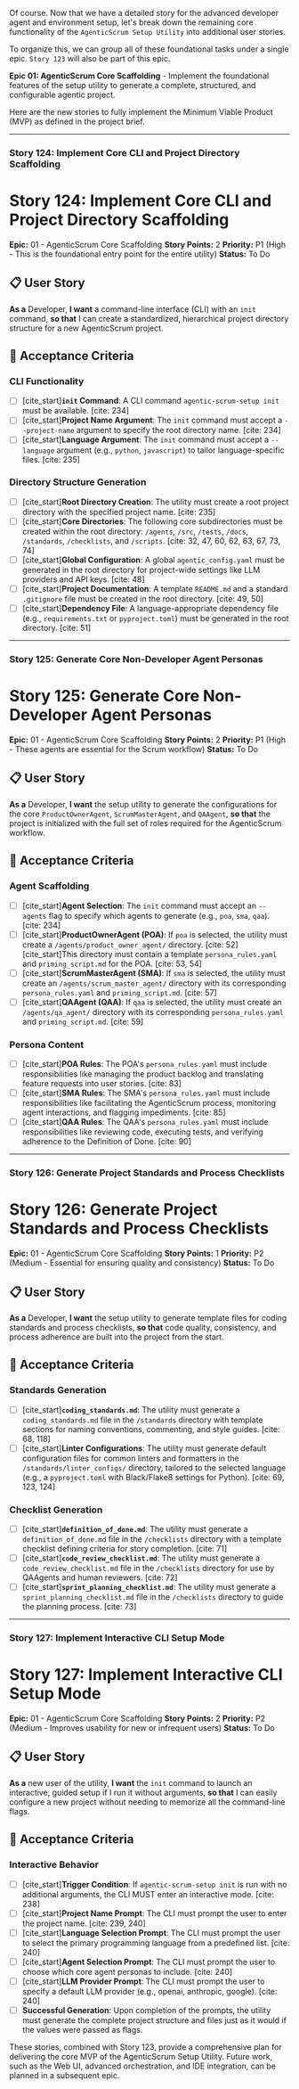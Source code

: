 Of course. Now that we have a detailed story for the advanced developer agent and environment setup, let's break down the remaining core functionality of the `AgenticScrum Setup Utility` into additional user stories.

To organize this, we can group all of these foundational tasks under a single epic. `Story 123` will also be part of this epic.

**Epic 01: AgenticScrum Core Scaffolding** - Implement the foundational features of the setup utility to generate a complete, structured, and configurable agentic project.

Here are the new stories to fully implement the Minimum Viable Product (MVP) as defined in the project brief.

---

### **Story 124: Implement Core CLI and Project Directory Scaffolding**

# Story 124: Implement Core CLI and Project Directory Scaffolding

**Epic:** 01 - AgenticScrum Core Scaffolding
**Story Points:** 2
**Priority:** P1 (High - This is the foundational entry point for the entire utility)
**Status:** To Do

## 📋 User Story

**As a** Developer, **I want** a command-line interface (CLI) with an `init` command, **so that** I can create a standardized, hierarchical project directory structure for a new AgenticScrum project.

## 🎯 Acceptance Criteria

### CLI Functionality
- [ ] [cite_start]**`init` Command**: A CLI command `agentic-scrum-setup init` must be available. [cite: 234]
- [ ] [cite_start]**Project Name Argument**: The `init` command must accept a `--project-name` argument to specify the root directory name. [cite: 234]
- [ ] [cite_start]**Language Argument**: The `init` command must accept a `--language` argument (e.g., `python`, `javascript`) to tailor language-specific files. [cite: 235]

### Directory Structure Generation
- [ ] [cite_start]**Root Directory Creation**: The utility must create a root project directory with the specified project name. [cite: 235]
- [ ] [cite_start]**Core Directories**: The following core subdirectories must be created within the root directory: `/agents`, `/src`, `/tests`, `/docs`, `/standards`, `/checklists`, and `/scripts`. [cite: 32, 47, 60, 62, 63, 67, 73, 74]
- [ ] [cite_start]**Global Configuration**: A global `agentic_config.yaml` must be generated in the root directory for project-wide settings like LLM providers and API keys. [cite: 48]
- [ ] [cite_start]**Project Documentation**: A template `README.md` and a standard `.gitignore` file must be created in the root directory. [cite: 49, 50]
- [ ] [cite_start]**Dependency File**: A language-appropriate dependency file (e.g., `requirements.txt` or `pyproject.toml`) must be generated in the root directory. [cite: 51]

---

### **Story 125: Generate Core Non-Developer Agent Personas**

# Story 125: Generate Core Non-Developer Agent Personas

**Epic:** 01 - AgenticScrum Core Scaffolding
**Story Points:** 2
**Priority:** P1 (High - These agents are essential for the Scrum workflow)
**Status:** To Do

## 📋 User Story

**As a** Developer, **I want** the setup utility to generate the configurations for the core `ProductOwnerAgent`, `ScrumMasterAgent`, and `QAAgent`, **so that** the project is initialized with the full set of roles required for the AgenticScrum workflow.

## 🎯 Acceptance Criteria

### Agent Scaffolding
- [ ] [cite_start]**Agent Selection**: The `init` command must accept an `--agents` flag to specify which agents to generate (e.g., `poa`, `sma`, `qaa`). [cite: 234]
- [ ] [cite_start]**ProductOwnerAgent (POA)**: If `poa` is selected, the utility must create a `/agents/product_owner_agent/` directory. [cite: 52] [cite_start]This directory must contain a template `persona_rules.yaml` and `priming_script.md` for the POA. [cite: 53, 54]
- [ ] [cite_start]**ScrumMasterAgent (SMA)**: If `sma` is selected, the utility must create an `/agents/scrum_master_agent/` directory with its corresponding `persona_rules.yaml` and `priming_script.md`. [cite: 57]
- [ ] [cite_start]**QAAgent (QAA)**: If `qaa` is selected, the utility must create an `/agents/qa_agent/` directory with its corresponding `persona_rules.yaml` and `priming_script.md`. [cite: 59]

### Persona Content
- [ ] [cite_start]**POA Rules**: The POA's `persona_rules.yaml` must include responsibilities like managing the product backlog and translating feature requests into user stories. [cite: 83]
- [ ] [cite_start]**SMA Rules**: The SMA's `persona_rules.yaml` must include responsibilities like facilitating the AgenticScrum process, monitoring agent interactions, and flagging impediments. [cite: 85]
- [ ] [cite_start]**QAA Rules**: The QAA's `persona_rules.yaml` must include responsibilities like reviewing code, executing tests, and verifying adherence to the Definition of Done. [cite: 90]

---

### **Story 126: Generate Project Standards and Process Checklists**

# Story 126: Generate Project Standards and Process Checklists

**Epic:** 01 - AgenticScrum Core Scaffolding
**Story Points:** 1
**Priority:** P2 (Medium - Essential for ensuring quality and consistency)
**Status:** To Do

## 📋 User Story

**As a** Developer, **I want** the setup utility to generate template files for coding standards and process checklists, **so that** code quality, consistency, and process adherence are built into the project from the start.

## 🎯 Acceptance Criteria

### Standards Generation
- [ ] [cite_start]**`coding_standards.md`**: The utility must generate a `coding_standards.md` file in the `/standards` directory with template sections for naming conventions, commenting, and style guides. [cite: 68, 118]
- [ ] [cite_start]**Linter Configurations**: The utility must generate default configuration files for common linters and formatters in the `/standards/linter_configs/` directory, tailored to the selected language (e.g., a `pyproject.toml` with Black/Flake8 settings for Python). [cite: 69, 123, 124]

### Checklist Generation
- [ ] [cite_start]**`definition_of_done.md`**: The utility must generate a `definition_of_done.md` file in the `/checklists` directory with a template checklist defining criteria for story completion. [cite: 71]
- [ ] [cite_start]**`code_review_checklist.md`**: The utility must generate a `code_review_checklist.md` file in the `/checklists` directory for use by QAAgents and human reviewers. [cite: 72]
- [ ] [cite_start]**`sprint_planning_checklist.md`**: The utility must generate a `sprint_planning_checklist.md` file in the `/checklists` directory to guide the planning process. [cite: 73]

---

### **Story 127: Implement Interactive CLI Setup Mode**

# Story 127: Implement Interactive CLI Setup Mode

**Epic:** 01 - AgenticScrum Core Scaffolding
**Story Points:** 2
**Priority:** P2 (Medium - Improves usability for new or infrequent users)
**Status:** To Do

## 📋 User Story

**As a** new user of the utility, **I want** the `init` command to launch an interactive, guided setup if I run it without arguments, **so that** I can easily configure a new project without needing to memorize all the command-line flags.

## 🎯 Acceptance Criteria

### Interactive Behavior
- [ ] [cite_start]**Trigger Condition**: If `agentic-scrum-setup init` is run with no additional arguments, the CLI MUST enter an interactive mode. [cite: 238]
- [ ] [cite_start]**Project Name Prompt**: The CLI must prompt the user to enter the project name. [cite: 239, 240]
- [ ] [cite_start]**Language Selection Prompt**: The CLI must prompt the user to select the primary programming language from a predefined list. [cite: 240]
- [ ] [cite_start]**Agent Selection Prompt**: The CLI must prompt the user to choose which core agent personas to include. [cite: 240]
- [ ] [cite_start]**LLM Provider Prompt**: The CLI must prompt the user to specify a default LLM provider (e.g., openai, anthropic, google). [cite: 240]
- [ ] **Successful Generation**: Upon completion of the prompts, the utility must generate the complete project structure and files just as it would if the values were passed as flags.

These stories, combined with Story 123, provide a comprehensive plan for delivering the core MVP of the AgenticScrum Setup Utility. Future work, such as the Web UI, advanced orchestration, and IDE integration, can be planned in a subsequent epic.